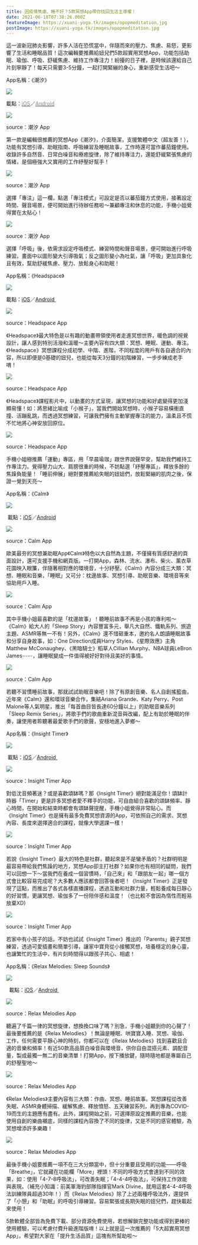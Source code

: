 ```yaml
---
title: 因疫情焦慮、睡不好？5款冥想App帶你找回生活主導權！
date: 2021-06-18T07:38:26.000Z
featureImage: https://xuani-yoga.tk/images/opopmeditation.jpg
postImage: https://xuani-yoga.tk/images/opopmeditation.jpg
---
```

這一波新冠肺炎影響，許多人活在恐慌當中，伴隨而來的壓力、焦慮、易怒，更影響了生活和睡眠品質！這次編輯要推薦給妞兒們5款超實用冥想App，功能包括助眠、瑜伽、呼吸、舒緩焦慮、維持工作專注力！紛擾的日子裡，是時候該還給自己片刻寧靜了！每天只需要3-5分鐘，一起打開緊繃的身心，重新感受生活吧～ 

App名稱：《潮汐》

![](https://xuani-yoga.tk/images/217x0w.png)

載點：[](<>)<a href="https://apps.apple.com/tw/app/%E6%BD%AE%E6%B1%90-%E7%9D%A1%E7%9C%A0-%E5%B0%88%E6%B3%A8-%E5%91%BC%E5%90%B8%E8%88%87%E5%86%A5%E6%83%B3/id1077776989" target="_blank"><font color="#7D8E95">iOS</font></a>／<a href="https://play.google.com/store/apps/details?id=io.moreless.tide&hl=zh_TW&gl=US" target="_blank"><font color="#7D8E95">Android</font></a>



![](https://xuani-yoga.tk/images/wave1.jpg)

source：潮汐 App

第一款是編輯很推薦的冥想App《潮汐》，介面簡潔，支援繁體中文（超友善！），功能有冥想引導、助眠指南、呼吸練習及睡眠故事，工作時還可當作蕃茄鐘使用。收錄許多自然音、日常白噪音和療癒旋律，除了維持專注力，還能舒緩緊張焦慮的情緒，是個極強大又實用的工作紓壓好幫手！



![](https://xuani-yoga.tk/images/wavetomato2.jpg)

source：潮汐 App

選擇「專注」這一欄，點選「專注模式」可設定是否以蕃茄鐘方式使用，接著設定時間、聲音場景，便可開始進行待辦任務啦～兼顧專注和休息的功能，手機小姐覺得實在太貼心！

![](https://xuani-yoga.tk/images/wavebreathe.jpg)

source：潮汐 App

選擇「呼吸」後，依需求設定呼吸模式、練習時間和聲音場景，便可開始進行呼吸練習。畫面中以圖形變大引導吸氣；反之圖形變小為吐氣，讓「呼吸」更加具象化且有效，幫助舒緩焦慮、壓力、放鬆身心和助眠！

App名稱：《Headspace》

![](http://nnadmin.niusnews.com/upload/imgs/default/ExAuthor/xuannnnn/MeditateApp/230x0w.png)

載點：[iOS](https://apps.apple.com/tw/app/headspace-meditation-sleep/id493145008)／[Android ](https://play.google.com/store/apps/details?id=com.getsomeheadspace.android&hl=zh_TW&gl=US)

![](http://nnadmin.niusnews.com/upload/imgs/default/ExAuthor/xuannnnn/MeditateApp/headspace111.jpg)

source：Headspace App

《Headspace》最大特色是以有趣的動畫帶領使用者走進冥想世界，暖色調的視覺設計，讓人感到特別活潑和溫暖～主要內容有四大類：冥想、睡眠、運動、專注。《Headspace》冥想課程分成初學、中階、進階，不同程度的用戶有各自適合的內容，所以即便是0基礎的妞兒，也能從每天3分鐘的初階練習，一步步練成老手唷！

![](http://nnadmin.niusnews.com/upload/imgs/default/ExAuthor/xuannnnn/MeditateApp/headspace2.jpg)

source：Headspace App

《Headspace》課程影片中，以動畫的方式呈現，讓冥想的功能和好處變得更加淺顯易懂！如：將思緒比喻成「小猴子」，當我們開始冥想時，小猴子容易橫衝直撞、活蹦亂跳，而透過冥想練習，可讓我們擁有主動掌握專注的能力，溫柔且不慌不忙地將心神安放回原位。

![](http://nnadmin.niusnews.com/upload/imgs/default/ExAuthor/xuannnnn/MeditateApp/headspace3.jpg)

source：Headspace App

手機小姐極推薦「運動」專區，用「早晨瑜珈」跟世界說聲早安，幫助我們維持工作專注力。覺得壓力山大、肩膀很重的時候，不妨點選「紓壓專區」，釋放多餘的焦躁負能量！「睡前伸展」絕對要推薦給失眠的妞妞們，放鬆緊繃的肌肉之後，保證一覺到天亮～

App名稱：《Calm》

![](http://nnadmin.niusnews.com/upload/imgs/default/ExAuthor/xuannnnn/MeditateApp/calm.png)

 載點：[iOS](https://apps.apple.com/tw/app/calm/id571800810)／[Android](https://play.google.com/store/apps/details?id=com.calm.android&hl=zh_TW&gl=US) 

![](http://nnadmin.niusnews.com/upload/imgs/default/ExAuthor/xuannnnn/MeditateApp/clam1.jpg)

source：Calm App

歐美最夯的冥想兼助眠App《Calm》特色以大自然為主題，不僅擁有質感舒適的頁面設計，還可支援手機和網頁版。一打開App，森林、流水、瀑布、柴火、薰衣草花園映入眼簾，伴隨著相對應的環境音，十分紓壓。《Calm》內容分成三大類：冥想、睡眠和音樂，「睡眠」又可分：枕邊故事、冥想引導、助眠音樂、環境音等來協助用戶入睡。

![](http://nnadmin.niusnews.com/upload/imgs/default/ExAuthor/xuannnnn/MeditateApp/3.jpg)

source：Calm App

其中手機小姐最喜歡的是「枕邊故事」！聽睡前故事不再是小孩的專利啦～《Calm》給大人的「Sleep Story」內容豐富多元，舉凡大自然、鐵軌系列、旅遊主題、ASMR等無一不有！另外，《Calm》還不惜砸重本，邀約名人朗讀睡眠故事和分享自身故事，如：One Direction成員Harry Styles、《星際效應》主角Matthew McConaughey、《黑暗騎士》稻草人Cillian Murphy、NBA球員LeBron James⋯⋯，讓睡眠變成一件值得被好好對待且美好的事情。

![](http://nnadmin.niusnews.com/upload/imgs/default/ExAuthor/xuannnnn/MeditateApp/sleep.jpg)

source：Calm App

若聽不習慣睡前故事，那就試試助眠音樂吧！除了有原創音樂、名人自創搖籃曲，近年來《Calm》還和環球音樂合作，集結Ariana Grande、Katy Perry、Post Malone等人氣明星，推出「每首曲目皆長達60分鐘以上」的助眠音樂系列「Sleep Remix Series」，將歌手們的歌曲重新混音與改編，配上有助於睡眠的伴奏，讓使用者聆聽著最愛歌手們的歌聲，安穩地進入夢鄉～

App名稱：《Insight Timer》

![](http://nnadmin.niusnews.com/upload/imgs/default/ExAuthor/xuannnnn/MeditateApp/ins.png)

 載點：[iOS](https://apps.apple.com/tw/app/insight-timer-meditation-app/id337472899)／[Android](https://play.google.com/store/apps/details?id=com.spotlightsix.zentimerlite2&hl=zh_TW&gl=US)[ ](https://play.google.com/store/apps/details?id=com.spotlightsix.zentimerlite2&hl=zh_TW&gl=US)

![](http://nnadmin.niusnews.com/upload/imgs/default/ExAuthor/xuannnnn/MeditateApp/insighttimer1.jpg)

source：Insight Timer App

對低沈音頻著迷？或是喜歡頌缽嗎？那《Insight Timer》絕對能滿足你！頌缽計時器「Timer」更是許多冥想者愛不釋手的功能，可自由組合喜歡的頌缽頻率、靜心時間，在開始和結束時都會有頌缽聲提醒，手機小姐覺得非常貼心。而《Insight Timer》也是擁有最多免費冥想資源的App，可依照自己的需求、冥想內容、長度來選擇適合的課程，就像大學選課一樣！

![](http://nnadmin.niusnews.com/upload/imgs/default/ExAuthor/xuannnnn/MeditateApp/liveyoga.jpg)

source：Insight Timer App

若說《Insight Timer》最大的特色是社群，聽起來是不是蠻矛盾的？社群明明是最容易帶給我們焦躁的地方，冥想App卻主打社群？如果你也有相同的疑問，我們可以回想一下～當我們在養成一個習慣時，「自己來」和「跟朋友一起」哪一個方式會比較容易完成呢？大多數人應該都會回答後者吧！《Insight Timer》正是發現了這點，而推出了各式各樣直播課程，透過互動和社群力量，輕鬆養成每日靜心的好習慣，更讓冥想、瑜伽多了一份陪伴感和溫度！（也比較不會因為惰性而輕易放棄XD)

![](http://nnadmin.niusnews.com/upload/imgs/default/ExAuthor/xuannnnn/MeditateApp/insightimer3.jpg)

source：Insight Timer App

若家中有小孩子的話，不妨也試試《Insight Timer》推出的「Parents」親子冥想練習，透過可愛插畫和簡單引導，讓家中寶貝從小接觸冥想，培養穩定的身心靈，也讓繁忙的生活中，有片刻時間得以跟孩子共心、相處！

App名稱：《Relax Melodies: Sleep Sounds》

![](http://nnadmin.niusnews.com/upload/imgs/default/ExAuthor/xuannnnn/MeditateApp/relax.png)

  載點：[iOS](https://apps.apple.com/tw/app/relax-melodies-sleep-sounds/id314498713)／[Android](https://play.google.com/store/apps/details?id=ipnossoft.rma.free&hl=zh_TW&gl=US)[ ](https://play.google.com/store/apps/details?id=ipnossoft.rma.free&hl=zh_TW&gl=US)

![](http://nnadmin.niusnews.com/upload/imgs/default/ExAuthor/xuannnnn/MeditateApp/composer.jpg)

source：Relax Melodies App

聽遍了千篇一律的冥想旋律，想換換口味了嗎？別急，手機小姐聽到你的心聲了！最後要推薦的是《Relax Melodies》！無論是睡眠、哄寶寶入睡、冥想、瑜伽、工作，任何需要平靜心神的時刻，你都可以在《Relax Melodies》找到喜歡且合適的音樂和頻率！有近50款高品質白噪音與環境音，供你自由混搭元素、調配音量，製成最獨一無二的音樂清單！打開App，按下播放鍵，隨時隨地都是專屬自己的舒壓聖地～

![](http://nnadmin.niusnews.com/upload/imgs/default/ExAuthor/xuannnnn/MeditateApp/medi.jpg)

source：Relax Melodies App

《Relax Melodies》主要內容有三大類：作曲、冥想、睡前故事。冥想課程從改善失眠、ASMR身體掃描、緩解焦慮、釋放憤怒、五天練習系列，再到專為COVID-19而生的主題應有盡有。此外，課程開始之前，可選擇原設定推薦的音樂，也能使用自創的樂曲襯底，同樣的課程內容換了不同的旋律，又是不同的感官體驗，為冥想增添許多樂趣！

![](http://nnadmin.niusnews.com/upload/imgs/default/ExAuthor/xuannnnn/MeditateApp/brea.jpg)

source：Relax Melodies App

最後手機小姐要推薦一項不在三大分類當中，但十分重要且受用的功能——呼吸「Breathe」，它就藏在功能欄「More」裡頭！不同的呼吸方式會達到不同的效果，如：使用「4-7-8呼吸法」，可改善失眠；「4-4-4呼吸法」，可保持工作效能與表現。（補充小知識：前美軍海豹部隊指揮官Mark Divine，就用這套4-4-4呼吸法訓練隊員超過30年！）而《Relax Melodies》除了上述兩種呼吸法外，還提供了「小憩」和「助眠」的呼吸引導練習。容易緊張或長期失眠的妞兒們，趕快載起來使用！

5款軟體全部皆為免費下載、部分資源免費使用，若想解鎖完整功能或得到更棒的使用體驗，可以考慮付費升級進階版唷！以上就是這一次推薦的「5大超實用冥想App」，希望對大家在「提升生活品質」這塊有所幫助啦～